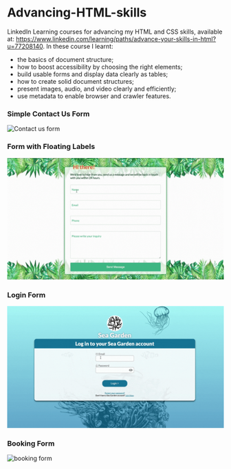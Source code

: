 # Advancing-HTML-skills
LinkedIn Learning courses for advancing my HTML and CSS skills, available at: https://www.linkedin.com/learning/paths/advance-your-skills-in-html?u=77208140. 
In these course I learnt:

- the basics of document structure;
- how to boost accessibility by choosing the right elements;
- build usable forms and display data clearly as tables;
- how to create solid document structures;
- present images, audio, and video clearly and efficiently;
- use metadata to enable browser and crawler features.

### Simple Contact Us Form
![Contact us form](https://github.com/faridamoussaeff/Advancing-HTML-skills/blob/main/Docs/Contact_Us_Form.gif)

### Form with Floating Labels
![form with floating labels](https://github.com/faridamoussaeff/Advancing-HTML-skills/blob/main/Docs/Form_floating_labels.gif)

### Login Form
![login form](https://github.com/faridamoussaeff/Advancing-HTML-skills/blob/main/Docs/Login_Form.gif)

### Booking Form
![booking form](https://github.com/faridamoussaeff/Advancing-HTML-skills/blob/main/Docs/booking-Form.gif)